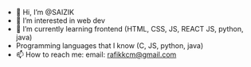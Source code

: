 - 👋 Hi, I’m @SAIZIK
- 👀 I’m interested in web dev
- 🌱 I’m currently learning frontend (HTML, CSS, JS, REACT JS, python, java)
- Programming languages that I know (C, JS, python, java)
- 📫 How to reach me: email: rafikkcm@gmail.com

<!---
SAIZIK/SAIZIK is a ✨ special ✨ repository because its `README.md` (this file) appears on your GitHub profile.
You can click the Preview link to take a look at your changes.
--->
